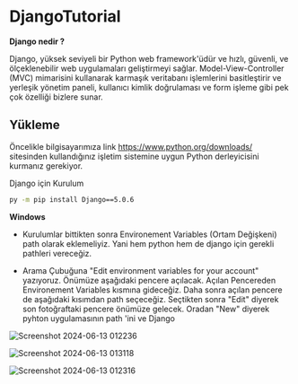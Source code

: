 # DjangoTutorial
**Django nedir ?**

Django, yüksek seviyeli bir Python web framework'üdür ve hızlı, güvenli, ve ölçeklenebilir web uygulamaları geliştirmeyi sağlar. Model-View-Controller (MVC) mimarisini kullanarak karmaşık veritabanı işlemlerini basitleştirir ve yerleşik yönetim paneli, kullanıcı kimlik doğrulaması ve form işleme gibi pek çok özelliği bizlere sunar.


## Yükleme 
Öncelikle bilgisayarımıza link https://www.python.org/downloads/ sitesinden kullandığınız işletim sistemine uygun Python derleyicisini kurmanız gerekiyor.

Django için Kurulum

```bash 
py -m pip install Django==5.0.6
```
    
**Windows** 
- Kurulumlar bittikten sonra Environement Variables (Ortam Değişkeni) path olarak eklemeliyiz. Yani hem python  hem de django için gerekli pathleri vereceğiz.

- Arama Çubuğuna "Edit environment variables for your account" yazıyoruz. Önümüze aşağıdaki pencere açılacak. Açılan Pencereden Environement Variables kısmına gideceğiz. Daha sonra açılan pencere de aşağıdaki kısımdan path seçeceğiz. Seçtikten sonra "Edit" diyerek son fotoğraftaki pencere önümüze gelecek. Oradan "New" diyerek pyhton uygulamasının path 'ini ve Django  

  
![Screenshot 2024-06-13 012236](https://github.com/muhammetkilinc15/DjangoTutorial/assets/108901980/5e676ad3-39dd-4f87-9a58-024881f1bfa3)


![Screenshot 2024-06-13 013118](https://github.com/muhammetkilinc15/DjangoTutorial/assets/108901980/69b0d756-5eda-468e-b6e3-13e72de5307d)


![Screenshot 2024-06-13 012316](https://github.com/muhammetkilinc15/DjangoTutorial/assets/108901980/2133f0f9-fd66-42a8-8e5e-40419044df31)


